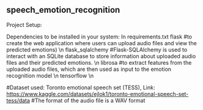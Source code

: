 ## speech_emotion_recognition

Project Setup:



Dependencies to be installed in your system: In requirements.txt
flask #to create the web application where users can upload audio files and view the predicted emotions) \n
flask_sqlalchemy #Flask-SQLAlchemy is used to interact with an SQLite database to store information about uploaded audio files and their predicted emotions. \n
librosa #to extract features from the uploaded audio files, which are then used as input to the emotion recognition model \n
tensorflow \n

#Dataset used: Toronto emotional speech set (TESS), Link: https://www.kaggle.com/datasets/ejlok1/toronto-emotional-speech-set-tess/data
#The format of the audio file is a WAV format



